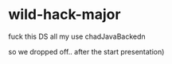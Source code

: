 # wild-hack-major

fuck this DS all my use chadJavaBackedn

so we dropped off.. after the start presentation)

